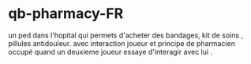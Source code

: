 # qb-pharmacy-FR
un ped dans l'hopital qui permets d'acheter des bandages, kit de soins , pillules antidouleur. avec interaction joueur et principe de pharmacien occupé quand un deuxieme joueur essaye d'interagir avec lui .
